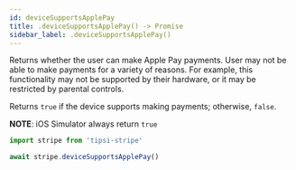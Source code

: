 ```yaml
---
id: deviceSupportsApplePay
title: .deviceSupportsApplePay() -> Promise
sidebar_label: .deviceSupportsApplePay()
---
```


Returns whether the user can make Apple Pay payments.
User may not be able to make payments for a variety of reasons. For example, this functionality may not be supported by their hardware, or it may be restricted by parental controls.

Returns `true` if the device supports making payments; otherwise, `false`.

**NOTE**: iOS Simulator always return `true`

```js
import stripe from 'tipsi-stripe'

await stripe.deviceSupportsApplePay()
```
